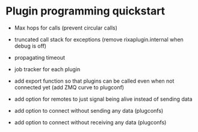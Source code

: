 # Plugin programming quickstart

* Max hops for calls (prevent circular calls)
* truncated call stack for exceptions (remove rixaplugin.internal when debug is off)
* propagating timeout

* job tracker for each plugin
* add export function so that plugins can be called even when not connected yet (add ZMQ curve to plugconf)
* add option for remotes to just signal being alive instead of sending data
* add option to connect without sending any data (plugconfs)
* add option to connect without receiving any data (plugconfs)